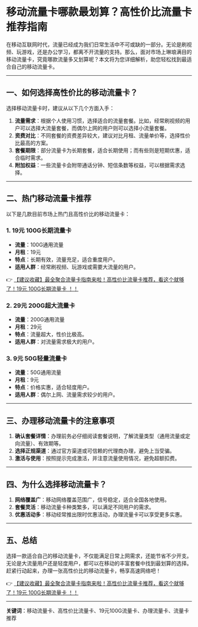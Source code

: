 # 移动流量卡哪款最划算？高性价比流量卡推荐指南

在移动互联网时代，流量已经成为我们日常生活中不可或缺的一部分。无论是刷视频、玩游戏，还是办公学习，都离不开流量的支持。那么，面对市场上琳琅满目的移动流量卡，究竟哪款流量多又划算呢？本文将为您详细解析，助您轻松找到最适合自己的移动流量卡。

---

## 一、如何选择高性价比的移动流量卡？

选择移动流量卡时，建议从以下几个方面入手：

1. **流量需求**：根据个人使用习惯，选择适合的流量套餐。比如，经常刷视频的用户可以选择大流量套餐，而偶尔上网的用户则可以选择小流量套餐。
2. **资费对比**：不同套餐的资费差异较大，建议对比月租、流量单价等，选择性价比最高的方案。
3. **套餐期限**：部分流量卡为长期套餐，适合长期使用；而有些则是短期优惠，适合临时需求。
4. **附加权益**：一些流量卡会附带通话分钟、短信条数等权益，可以根据需求选择。

---

## 二、热门移动流量卡推荐

以下是几款目前市场上热门且高性价比的移动流量卡：

### 1. **19元 100G长期流量卡**
   - **流量**：100G通用流量
   - **月租**：19元
   - **特点**：长期有效，流量充足，适合重度用户。
   - **适用人群**：经常刷视频、玩游戏或需要大流量的用户。

👉 [【建议收藏】最全聚合流量卡指南来啦！高性价比流量卡推荐，看这个就够了！19元 100G长期流量卡 ！！](https://bit.ly/Liuliangka)

### 2. **29元 200G超大流量卡**
   - **流量**：200G通用流量
   - **月租**：29元
   - **特点**：流量超大，性价比极高。
   - **适用人群**：对流量需求极大的用户。

### 3. **9元 50G轻量流量卡**
   - **流量**：50G通用流量
   - **月租**：9元
   - **特点**：价格实惠，适合轻度用户。
   - **适用人群**：偶尔上网、流量需求较少的用户。

---

## 三、办理移动流量卡的注意事项

1. **确认套餐详情**：办理前务必仔细阅读套餐说明，了解流量类型（通用流量或定向流量）、有效期等。
2. **选择正规渠道**：通过官方渠道或可信赖的代理商办理，避免上当受骗。
3. **激活与使用**：按照提示完成激活，并注意流量使用情况，避免超额扣费。

---

## 四、为什么选择移动流量卡？

1. **网络覆盖广**：移动网络覆盖范围广，信号稳定，适合全国各地使用。
2. **套餐灵活**：移动流量卡种类繁多，可以满足不同用户的需求。
3. **优惠活动多**：移动经常推出限时优惠活动，办理流量卡可以享受更多实惠。

---

## 五、总结

选择一款适合自己的移动流量卡，不仅能满足日常上网需求，还能节省不少开支。无论是大流量用户还是轻度用户，都可以在移动的丰富套餐中找到最划算的选择。赶紧行动起来，办理一张高性价比的移动流量卡，畅享高速网络吧！

👉 [【建议收藏】最全聚合流量卡指南来啦！高性价比流量卡推荐，看这个就够了！19元 100G长期流量卡 ！！](https://bit.ly/Liuliangka)

---

**关键词**：移动流量卡、高性价比流量卡、19元100G流量卡、办理流量卡、流量卡推荐